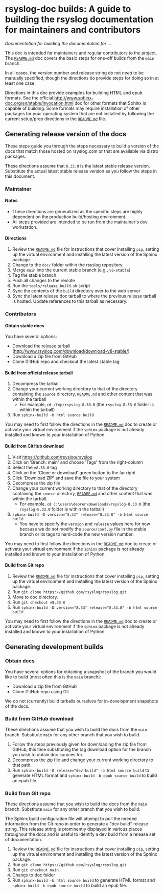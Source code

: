 # rsyslog-doc builds: A guide to building the rsyslog documentation for maintainers and contributors

*Documentation for building the documentation for ...*

This doc is intended for maintainers and regular contributors to
the project. The [`README.md`](README.md) doc covers the basic steps for one-off
builds from the `main` branch.

In all cases, the version number and release string do not *need* to be
manually specified, though the directions do provide steps for doing so
in at least one case.

Directions in this doc provide examples for building HTML and epub formats. See
the official http://www.sphinx-doc.org/en/stable/invocation.html doc for other
formats that Sphinx is capable of building. Some formats may require
installation of other packages for your operating system that are not
installed by following the current setup/prep directions in the
[`README.md`](README.md) file.


## Generating release version of the docs

These steps guide you through the steps necessary to build a version of the
docs that match those hosted on rsyslog.com or that are available via
distro packages.

These directions assume that `8.33.0` is the latest stable release version.
Substitute the actual latest stable release version as you follow the
steps in this document.


### Maintainer

#### Notes

- These directions are generalized as the specific steps are highly dependent
  on the production build/hosting environment.
- All steps provided are intended to be run from the maintainer's dev
  workstation.

#### Directions

1. Review the [`README.md`](README.md) file for instructions that cover
   installing `pip`, setting up the virtual environment and installing
   the latest version of the Sphinx package.
1. Change to the `doc/` folder within the rsyslog repository
1. Merge `main` into the current stable branch (e.g., `v8-stable`)
1. Tag the stable branch
1. Push all changes to the remote
1. Run the `tools/release_build.sh` script
1. Sync the contents of the `build` directory over to the web server
1. Sync the latest release doc tarball to where the previous release
   tarball is hosted. Update references to this tarball as necessary.


### Contributors

#### Obtain stable docs

You have several options:

- Download the release tarball
  (http://www.rsyslog.com/download/download-v8-stable/)
- Download a zip file from GitHub
- Clone GitHub repo and checkout the latest stable tag

#### Build from official release tarball

1. Decompress the tarball
1. Change your current working directory to that of the directory containing
   the `source` directory, [`README.md`](README.md) and other content that
   was within the tarball
    - For example, `cd /tmp/rsyslog-8.33.0`
      (the `rsyslog-8.33.0` folder is within the tarball)
1. Run `sphinx-build -b html source build`

You may need to first follow the directions in the [`README.md`](README.md)
doc to create or activate your virtual environment if the `sphinx` package
is not already installed and known to your installation of Python.

#### Build from GitHub download

1. Visit https://github.com/rsyslog/rsyslog
1. Click on 'Branch: main' and choose 'Tags' from the right-column
1. Select the `v8.33.0` tag
1. Click on the 'Clone or download' green button to the far right
1. Click 'Download ZIP' and save the file to your system
1. Decompress the zip file
1. Change your current working directory to that of the directory containing
   the `source` directory, [`README.md`](README.md) and other content that was
   within the tarball.
    - For example, `cd C:\users\deoren\Downloads\rsyslog-8.33.0`
      (the `rsyslog-8.33.0` folder is within the tarball)
1. `sphinx-build -D version="8.33" release="8.33.0" -b html source build`
    - You have to specify the `version` and `release` values here for now
      because we do not modify the `source/conf.py` file in the stable branch
      or its tags to hard-code the new version number.

You may need to first follow the directions in the [`README.md`](README.md)
doc to create or activate your virtual environment if the `sphinx` package
is not already installed and known to your installation of Python.

#### Build from Git repo

1. Review the [`README.md`](README.md) file for instructions that cover
   installing `pip`, setting up the virtual environment and installing
   the latest version of the Sphinx package.
1. Run `git clone https://github.com/rsyslog/rsyslog.git`
1. Move to doc directory.
1. Run `git checkout v8.33.0`
1. Run `sphinx-build -D version="8.33" release="8.33.0" -b html source build`

You may need to first follow the directions in the [`README.md`](README.md)
doc to create or activate your virtual environment if the `sphinx` package
is not already installed and known to your installation of Python.


## Generating development builds

### Obtain docs

You have several options for obtaining a snapshot of the branch you would
like to build (most often this is the `main` branch):

- Download a zip file from GitHub
- Clone GitHub repo using Git

We do not (currently) build tarballs ourselves for in-development snapshots
of the docs.


### Build from GitHub download

These directions assume that you wish to build the docs from the `main`
branch. Substitute `main` for any other branch that you wish to build.

1. Follow the steps previously given for downloading the zip file from GitHub,
   this time substituting the tag download option for the branch you wish
   to obtain doc sources for.
1. Decompress the zip file and change your current working directory to
   that path.
1. Run `sphinx-build -D release="dev-build" -b html source build` to generate
   HTML format and `sphinx-build -b epub source build` to build an epub file.



### Build from Git repo

These directions assume that you wish to build the docs from the `main`
branch. Substitute `main` for any other branch that you wish to build.

The Sphinx build configuration file will attempt to pull the needed information
from the Git repo in order to generate a "dev build" release string. This
release string is prominently displayed in various places throughout the docs
and is useful to identify a dev build from a release set of documentation.

1. Review the [`README.md`](README.md) file for instructions that cover
   installing `pip`, setting up the virtual environment and installing
   the latest version of the Sphinx package.
1. Run `git clone https://github.com/rsyslog/rsyslog.git`
1. Run `git checkout main`
1. Change to doc folder
1. Run `sphinx-build -b html source build` to generate HTML format and
   `sphinx-build -b epub source build` to build an epub file.
